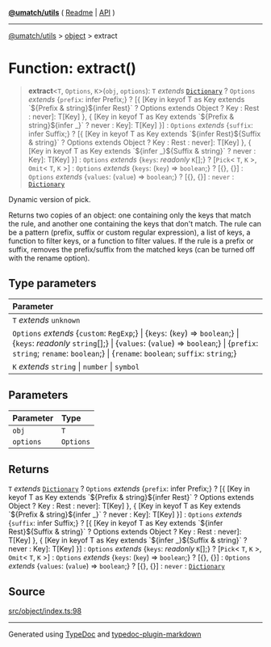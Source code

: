 [**@umatch/utils**](../../README.md) ( [Readme](../../README.md) \| [API](../../API.md) )

---

[@umatch/utils](../../API.md) > [object](../README.md) > extract

# Function: extract()

> **extract**\<`T`, `Options`, `K`\>(`obj`, `options`): `T` _extends_ [`Dictionary`](../../index/type-aliases/type-alias.Dictionary.md) ? `Options` _extends_ \{`prefix`: infer Prefix;} ? [\{ [Key in keyof T as Key extends \`$\{Prefix & string}$\{infer Rest}\` ? Options extends Object ? Key : Rest : never]: T[Key] }, \{ [Key in keyof T as Key extends \`$\{Prefix & string}$\{infer \_}\` ? never : Key]: T[Key] }] : `Options` _extends_ \{`suffix`: infer Suffix;} ? [\{ [Key in keyof T as Key extends \`$\{infer Rest}$\{Suffix & string}\` ? Options extends Object ? Key : Rest : never]: T[Key] }, \{ [Key in keyof T as Key extends \`$\{infer \_}$\{Suffix & string}\` ? never : Key]: T[Key] }] : `Options` _extends_ \{`keys`: _readonly_ `K`[];} ? [`Pick`\< `T`, `K` \>, `Omit`\< `T`, `K` \>] : `Options` _extends_ \{`keys`: (`key`) => `boolean`;} ? [\{}, \{}] : `Options` _extends_ \{`values`: (`value`) => `boolean`;} ? [\{}, \{}] : `never` : [`Dictionary`](../../index/type-aliases/type-alias.Dictionary.md)

Dynamic version of pick.

Returns two copies of an object: one containing only the keys that
match the rule, and another one containing the keys that don't
match. The rule can be a pattern (prefix, suffix or custom regular
expression), a list of keys, a function to filter keys, or a
function to filter values. If the rule is a prefix or suffix,
removes the prefix/suffix from the matched keys (can be turned off
with the rename option).

## Type parameters

| Parameter                                                                                                                                                                                                                                                 |
| :-------------------------------------------------------------------------------------------------------------------------------------------------------------------------------------------------------------------------------------------------------- |
| `T` _extends_ `unknown`                                                                                                                                                                                                                                   |
| `Options` _extends_ \{`custom`: `RegExp`;} \| \{`keys`: (`key`) => `boolean`;} \| \{`keys`: _readonly_ `string`[];} \| \{`values`: (`value`) => `boolean`;} \| \{`prefix`: `string`; `rename`: `boolean`;} \| \{`rename`: `boolean`; `suffix`: `string`;} |
| `K` _extends_ `string` \| `number` \| `symbol`                                                                                                                                                                                                            |

## Parameters

| Parameter | Type      |
| :-------- | :-------- |
| `obj`     | `T`       |
| `options` | `Options` |

## Returns

`T` _extends_ [`Dictionary`](../../index/type-aliases/type-alias.Dictionary.md) ? `Options` _extends_ \{`prefix`: infer Prefix;} ? [\{ [Key in keyof T as Key extends \`$\{Prefix & string}$\{infer Rest}\` ? Options extends Object ? Key : Rest : never]: T[Key] }, \{ [Key in keyof T as Key extends \`$\{Prefix & string}$\{infer \_}\` ? never : Key]: T[Key] }] : `Options` _extends_ \{`suffix`: infer Suffix;} ? [\{ [Key in keyof T as Key extends \`$\{infer Rest}$\{Suffix & string}\` ? Options extends Object ? Key : Rest : never]: T[Key] }, \{ [Key in keyof T as Key extends \`$\{infer \_}$\{Suffix & string}\` ? never : Key]: T[Key] }] : `Options` _extends_ \{`keys`: _readonly_ `K`[];} ? [`Pick`\< `T`, `K` \>, `Omit`\< `T`, `K` \>] : `Options` _extends_ \{`keys`: (`key`) => `boolean`;} ? [\{}, \{}] : `Options` _extends_ \{`values`: (`value`) => `boolean`;} ? [\{}, \{}] : `never` : [`Dictionary`](../../index/type-aliases/type-alias.Dictionary.md)

## Source

[src/object/index.ts:98](https://github.com/umatch-oficial/utils/blob/106c322/src/object/index.ts#L98)

---

Generated using [TypeDoc](https://typedoc.org/) and [typedoc-plugin-markdown](https://www.npmjs.com/package/typedoc-plugin-markdown)
